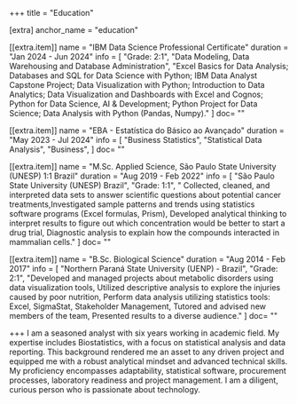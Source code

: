 +++
title = "Education"

[extra]
anchor_name = "education"

[[extra.item]]
name = "IBM Data Science Professional Certificate"
duration = "Jan 2024 - Jun 2024"
info = [
    "Grade: 2:1",
    "Data Modeling, Data Warehousing and Database Administration",
    "Excel Basics for Data Analysis; Databases and SQL for Data Science with Python; IBM Data Analyst Capstone Project; Data Visualization with Python; Introduction to Data Analytics; Data Visualization and Dashboards with Excel and Cognos; Python for Data Science, AI & Development; Python Project for Data Science; Data Analysis with Python (Pandas, Numpy)."
]
doc= ""

[[extra.item]]
name = "EBA - Estatística do Básico ao Avançado"
duration = "May 2023 - Jul 2024"
info = [
    "Business Statistics",
    "Statistical Data Analysis",
    "Business",
]
doc= ""

[[extra.item]]
name = "M.Sc. Applied Science, São Paulo State University (UNESP) 1:1 Brazil"
duration = "Aug 2019 - Feb 2022"
info = [
    "São Paulo State University (UNESP) Brazil",
    "Grade: 1:1",
    " Collected, cleaned, and interpreted data sets to answer scientific questions about potential cancer treatments,Investigated sample patterns and trends using statistics software programs (Excel formulas, Prism), Developed analytical thinking to interpret results to figure out which concentration would be better to start a drug trial, Diagnostic analysis to explain how the compounds interacted in mammalian cells."
]
doc= ""

[[extra.item]]
name = "B.Sc. Biological Science"
duration = "Aug 2014 - Feb 2017"
info = [
    "Northern Paraná State University (UENP) - Brazil",
    "Grade: 2:1",
    "Developed and managed projects about metabolic disorders using data visualization tools, Utilized descriptive analysis to explore the injuries caused by poor nutrition, Perform data analysis utilizing statistics tools: Excel, SigmaStat, Stakeholder Management, Tutored and advised new members of the team, Presented results to a diverse audience."
    ]
doc= ""

+++
I am a seasoned analyst with six years working in academic field. My expertise includes Biostatistics, with a focus on statistical analysis and data reporting. This background rendered me an asset to any driven project and equipped me with a robust analytical mindset and advanced technical skills. My proficiency encompasses adaptability, statistical software, procurement processes, laboratory readiness and project management. I am a diligent, curious person who is passionate about technology.

